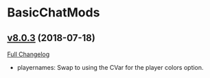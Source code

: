 # BasicChatMods

## [v8.0.3](https://github.com/funkydude/BasicChatMods/tree/v8.0.3) (2018-07-18)
[Full Changelog](https://github.com/funkydude/BasicChatMods/compare/v8.0.2...v8.0.3)

- playernames: Swap to using the CVar for the player colors option.  
